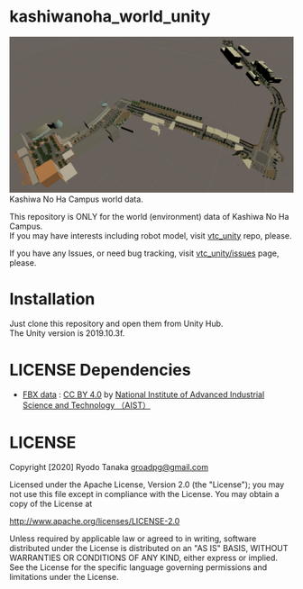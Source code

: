 # kashiwanoha_world_unity
![kashiwanoha_world](.image/kashiwanoha_world.png)  
Kashiwa No Ha Campus world data.

This repository is ONLY for the world (environment) data of Kashiwa No Ha Campus.  
If you may have interests including robot model, visit [vtc_unity](https://github.com/Field-Robotics-Japan/vtc_unity) repo, please.

If you have any Issues, or need bug tracking, visit [vtc_unity/issues](https://github.com/Field-Robotics-Japan/vtc_unity/issues) page, please.

# Installation
Just clone this repository and open them from Unity Hub.  
The Unity version is 2019.10.3f.

# LICENSE Dependencies
- [FBX data](./Assets/kashiwanoha_world_unity/FBX) : [CC BY 4.0](https://creativecommons.org/licenses/by/4.0/) by [National Institute of Advanced Industrial Science and Technology （AIST）](https://www.aist.go.jp/)  

# LICENSE
Copyright [2020] Ryodo Tanaka groadpg@gmail.com

Licensed under the Apache License, Version 2.0 (the "License"); you may not use this file except in compliance with the License. You may obtain a copy of the License at

http://www.apache.org/licenses/LICENSE-2.0

Unless required by applicable law or agreed to in writing, software distributed under the License is distributed on an "AS IS" BASIS, WITHOUT WARRANTIES OR CONDITIONS OF ANY KIND, either express or implied. See the License for the specific language governing permissions and limitations under the License.
